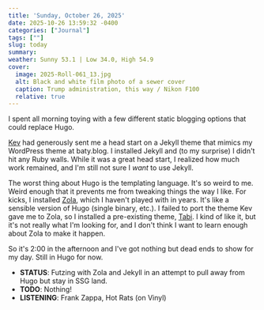 ```yaml
---
title: 'Sunday, October 26, 2025'
date: 2025-10-26 13:59:32 -0400
categories: ["Journal"]
tags: [""]
slug: today
summary: 
weather: Sunny 53.1 | Low 34.0, High 54.9
cover: 
  image: 2025-Roll-061_13.jpg
  alt: Black and white film photo of a sewer cover
  caption: Trump administration, this way / Nikon F100
  relative: true
---
```


I spent all morning toying with a few different static blogging options that could replace Hugo.

[Kev](https://kevquirk.com) had generously sent me a head start on a Jekyll theme that mimics my WordPress theme at baty.blog. I installed Jekyll and (to my surprise) I didn't hit any Ruby walls. While it was a great head start, I realized how much work remained, and I'm still not sure I _want_ to use Jekyll.

The worst thing about Hugo is the templating language. It's so weird to me. Weird enough that it prevents me from tweaking things the way I like. For kicks, I installed [Zola](https://getzola.org), which I haven't played with in years. It's like a sensible version of Hugo (single binary, etc.). I failed to port the theme Kev gave me to Zola, so I installed a pre-existing theme, [Tabi](https://www.getzola.org/themes/tabi/). I kind of like it, but it's not really what I'm looking for, and I don't think I want to learn enough about Zola to make it happen.

So it's 2:00 in the afternoon and I've got nothing but dead ends to show for my day. Still in Hugo for now.

<div class="compact status">

- **STATUS**: Futzing with Zola and Jekyll in an attempt to pull away from Hugo but stay in SSG land.
- **TODO**: Nothing!
- **LISTENING**: Frank Zappa, Hot Rats (on Vinyl)

</div>
